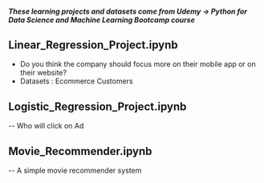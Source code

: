 ##### These learning projects and datasets come from Udemy -> Python for Data Science and Machine Learning Bootcamp course

## Linear_Regression_Project.ipynb

- Do you think the company should focus more on their mobile app or on their website?
- Datasets : Ecommerce Customers


## Logistic_Regression_Project.ipynb

-- Who will click on Ad

## Movie_Recommender.ipynb

-- A simple movie recommender system
